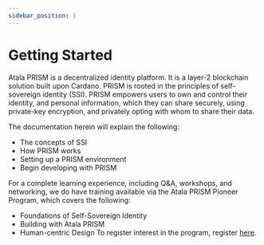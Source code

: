 ```yaml
---
sidebar_position: 1
---
```


# Getting Started

Atala PRISM is a decentralized identity platform. It is a layer-2 blockchain solution built upon Cardano. PRISM is rooted in the principles of self-sovereign identity (SSI). PRISM empowers users to own and control their identity, and personal information, which they can share securely, using private-key encryption, and privately opting with whom to share their data.

The documentation herein will explain the following:
* The concepts of SSI
* How PRISM works
* Setting up a PRISM environment
* Begin developing with PRISM

For a complete learning experience, including Q&A, workshops, and networking, we do have training available via the Atala PRISM Pioneer Program, which covers the following:
* Foundations of Self-Sovereign Identity
* Building with Atala PRISM
* Human-centric Design
To register interest in the program, register [here](https://atalaprism.io/#start-journey).

